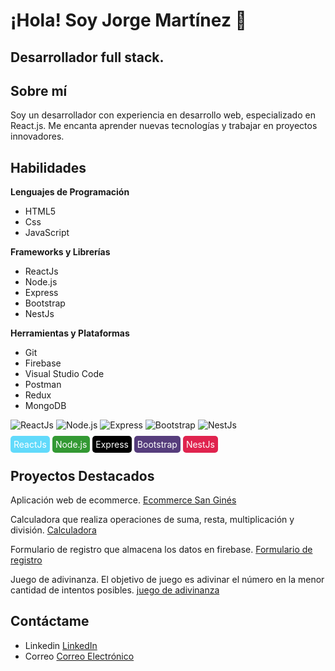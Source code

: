 # ¡Hola! Soy Jorge Martínez 👋


## Desarrollador full stack.

## Sobre mí
Soy un desarrollador con experiencia en desarrollo web, especializado en React.js. Me encanta aprender nuevas tecnologías y trabajar en proyectos innovadores.


## Habilidades

**Lenguajes de Programación**
- HTML5
- Css
- JavaScript
  
**Frameworks y Librerías**
- ReactJs
- Node.js
- Express
- Bootstrap
- NestJs
  
**Herramientas y Plataformas**
- Git
- Firebase
- Visual Studio Code
- Postman
- Redux
- MongoDB

![ReactJs](https://img.shields.io/badge/ReactJs-61DAFB?style=for-the-badge&logo=react&logoColor=white)
![Node.js](https://img.shields.io/badge/Node.js-339933?style=for-the-badge&logo=node.js&logoColor=white)
![Express](https://img.shields.io/badge/Express-000000?style=for-the-badge&logo=express&logoColor=white)
![Bootstrap](https://img.shields.io/badge/Bootstrap-563d7c?style=for-the-badge&logo=bootstrap&logoColor=white)
![NestJs](https://img.shields.io/badge/NestJs-E0234E?style=for-the-badge&logo=nestjs&logoColor=white)






<span style="background-color: #61DAFB; color: white; padding: 5px; border-radius: 5px;">ReactJs</span>
<span style="background-color: #339933; color: white; padding: 5px; border-radius: 5px;">Node.js</span>
<span style="background-color: #000000; color: white; padding: 5px; border-radius: 5px;">Express</span>
<span style="background-color: #563d7c; color: white; padding: 5px; border-radius: 5px;">Bootstrap</span>
<span style="background-color: #E0234E; color: white; padding: 5px; border-radius: 5px;">NestJs</span>



## Proyectos Destacados

Aplicación web de ecommerce. [Ecommerce San Ginés](https://jorgegastonmartinez.github.io/e-commerse-Chocolateria-San-Gines/)

Calculadora que realiza operaciones de suma, resta, multiplicación y división. [Calculadora](https://jorgegastonmartinez.github.io/calculadora/)

Formulario de registro que almacena los datos en firebase. [Formulario de registro](https://jorgegastonmartinez.github.io/formulario-registro/)

Juego de adivinanza. El objetivo de juego es adivinar el número en la menor cantidad de intentos posibles. [juego de adivinanza](https://jorgegastonmartinez.github.io/adivina-el-numero/)



## Contáctame

- Linkedin [LinkedIn](https://www.linkedin.com/in/jorgegastonmartinez/)  
- Correo [Correo Electrónico](mailto:jgastonmartinez@gmail.com)
